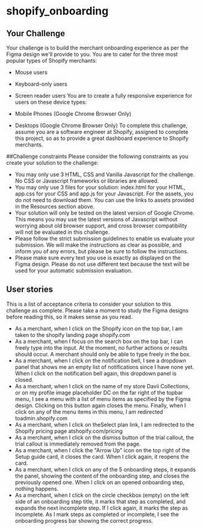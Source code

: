 # shopify_onboarding

## Your Challenge

Your challenge is to build the merchant onboarding experience as per the Figma design we'll provide to you. You are to cater for the three most popular types of Shopify merchants:

- Mouse users
- Keyboard-only users
- Screen reader users
You are to create a fully responsive experience for users on these device types:

- Mobile Phones (Google Chrome Browser Only)
- Desktops (Google Chrome Browser Only)
To complete this challenge, assume you are a software engineer at Shopify, assigned to complete this project, so as to provide a great dashboard experience to Shopify merchants.

##Challenge constraints
Please consider the following constraints as you create your solution to the challenge:

- You may only use 3 HTML, CSS and Vanilla Javascript for the challenge. No CSS or Javascript frameworks or libraries are allowed.
- You may only use 3 files for your solution: index.html for your HTML, app.css for your CSS and app.js for your Javascript. For the assets, you do not need to download them. You can use the links to assets provided in the Resources section above.
- Your solution will only be tested on the latest version of Google Chrome. This means you may use the latest versions of Javascript without worrying about old browser support, and cross browser compatibility will not be evaluated in this challenge.
- Please follow the strict submission guidelines to enable us evaluate your submission. We will make the instructions as clear as possible, and inform you of any errors, but please be sure to follow the instructions.
- Please make sure every text you use is exactly as displayed on the Figma design. Please do not use different text because the text will be used for your automatic submission evaluation.

## User stories

This is a list of acceptance criteria to consider your solution to this challenge as complete. Please take a moment to study the Figma designs before reading this, so it makes sense as you read.

- As a merchant, when I click on the Shopify icon on the top bar, I am taken to the shopify landing page shopify.com
- As a merchant, when I focus on the search box on the top bar, I can freely type into the input. At the moment, no further actions or results should occur. A merchant should only be able to type freely in the box.
- As a merchant, when I click on the notification bell, I see a dropdown panel that shows me an empty list of notifications since I have none yet. When I click on the notification bell again, this dropdown panel is closed.
- As a merchant, when I click on the name of my store Davii Collections, or on my profile image placeholder DC on the far right of the topbar menu, I see a menu with a list of menu items as specified by the Figma design. Clicking on this button again closes the menu. Finally, when I click on any of the menu items in this menu, I am redirected toadmin.shopify.com
- As a merchant, when I click on theSelect plan link, I am redirected to the Shopify pricing page atshopify.com/pricing
- As a merchant, when I click on the dismiss button of the trial callout, the trial callout is immediately removed from the page.
- As a merchant, when I click the "Arrow Up" icon on the top right of the Setup guide card, it closes the card. When I click again, it reopens the card.
- As a merchant, when I click on any of the 5 onboarding steps, it expands the panel, showing the content of the onboarding step, and closes the previously opened one. When I click on an opened onboarding step, nothing happens.
- As a merchant, when I click on the circle checkbox (empty) on the left side of an onboarding step title, it marks that step as completed, and expands the next incomplete step. If I click again, it marks the step as incomplete. As I mark steps as completed or incomplete, I see the onboarding progress bar showing the correct progress.
